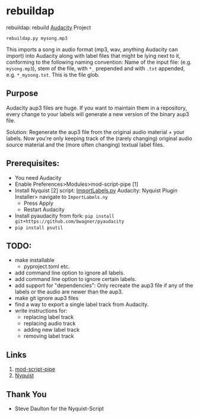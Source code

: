 # rebuildap

rebuildap: rebuild [Audacity](https://www.audacityteam.org/) Project

```shell
rebuildap.py mysong.mp3
```

This imports a song in audio format (mp3, wav, anything Audacity can import) into Audacity along
with label files that might be lying next to it, conforming to the following naming convention:
Name of the input file: (e.g. `mysong.mp3`), stem of the file, with `*_` prepended and with `.txt`
appended, e.g. `*_mysong.txt`. This is the file glob.

## Purpose
Audacity aup3 files are huge. If you want to maintain them in a repository, every change
to your labels will generate a new version of the binary aup3 file.

Solution: Regenerate the aup3 file from the original audio material + your labels. Now you're only
keeping track of the (rarely changing) original audio source material and the (more often changing)
textual label files.

## Prerequisites:
 - You need Audacity
 - Enable Preferences>Modules>mod-script-pipe [1]
 - Install Nyquist [2] script:
   [ImportLabels.py](https://audionyq.com/wp-content/uploads/2022/09/ImportLabels.ny)
   Audacity: Nyquist Plugin Installer> navigate to `ImportLabels.ny`
   - Press Apply
   - Restart Audacity
 - Install pyaudacity from fork:
   `pip install git+https://github.com/bwagner/pyaudacity`
 - `pip install psutil`

## TODO:
 - make installable
     - pyproject.toml etc.
 - add command line option to ignore all labels.
 - add command line option to ignore certain labels.
 - add support for "dependencies": Only recreate the
   aup3 file if any of the labels or the audio are
   newer than the aup3.
 - make git ignore aup3 files
 - find a way to export a single label track from Audacity.
 - write instructions for:
   - replacing label track
   - replacing audio track
   - adding new label track
   - removing label track

## Links
1. [mod-script-pipe](https://manual.audacityteam.org/man/scripting.html)
2. [Nyquist](https://manual.audacityteam.org/man/nyquist.html)
## Thank You
- Steve Daulton for the Nyquist-Script
